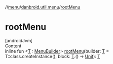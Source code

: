 //[menu](../index.md)/[danbroid.util.menu](index.md)/[rootMenu](root-menu.md)



# rootMenu  
[androidJvm]  
Content  
inline fun <[T](root-menu.md) : [MenuBuilder](-menu-builder/index.md)> [rootMenu](root-menu.md)(builder: [T](root-menu.md) = T::class.createInstance(), block: [T](root-menu.md).() -> [Unit](https://kotlinlang.org/api/latest/jvm/stdlib/kotlin/-unit/index.html)): [T](root-menu.md)  



